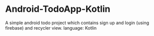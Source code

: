 # Android-TodoApp-Kotlin
A simple android todo project which contains sign up and login (using firebase) and recycler view.
language: Kotlin
